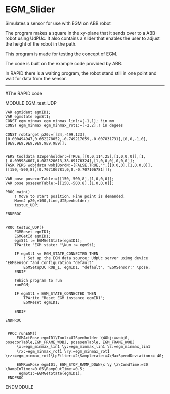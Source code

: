 # EGM_Slider
Simulates a sensor for use with EGM on ABB robot

The program makes a square in the xy-plane that it sends over to a ABB-robot using UdPUc.
It also contains a slider that enables the user to adjust the height of the robot in the path. 

This program is made for testing the concept of EGM.

The code is built on the example code provided by ABB. 

In RAPID there is a waiting program, the robot stand still in one point and wait for data from the sensor.

_____________________________________________________________________________________________________________________________
#The RAPID code 

 
  MODULE EGM_test_UDP
  
    VAR egmident egmID1;
    VAR egmstate egmSt1;
    CONST egm_minmax egm_minmax_lin1:=[-1,1]; !in mm
    CONST egm_minmax egm_minmax_rot1:=[-2,2];! in degees
    
    CONST robtarget p20:=[[34,-499,123],[0.000494947,0.662278052,-0.749217059,-0.007831731],[0,0,-1,0],[9E9,9E9,9E9,9E9,9E9,9E9]];
    
    
    PERS tooldata UISpenholder:=[TRUE,[[0,0,114.25],[1,0,0,0]],[1,[-0.095984607,0.082520613,38.69176324],[1,0,0,0],0,0,0]];
    TASK PERS wobjdata wobjBordN:=[FALSE,TRUE,"",[[0,0,0],[1,0,0,0]],[[150,-500,8],[0.707106781,0,0,-0.707106781]]];
    
    VAR pose posecorTable:=[[150,-500,8],[1,0,0,0]];
    VAR pose posesenTable:=[[150,-500,8],[1,0,0,0]];

    PROC main()
        ! Move to start position. Fine point is demanded.
        MoveJ p20,v100,fine,UISpenholder;
        testuc_UDP; 
        
    ENDPROC
  
    
    PROC testuc_UDP()
        EGMReset egmID1;
        EGMGetId egmID1;
        egmSt1 := EGMGetState(egmID1);
        TPWrite "EGM state: "\Num := egmSt1;
        
        IF egmSt1 <= EGM_STATE_CONNECTED THEN
            ! Set up the EGM data source: UdpUc server using device "EGMsensor:"and configuration "default"
            EGMSetupUC ROB_1, egmID1, "default", "EGMSensor:" \pose;
        ENDIF
        
        !Which program to run
        runEGM;

        IF egmSt1 = EGM_STATE_CONNECTED THEN
            TPWrite "Reset EGM instance egmID1";
            EGMReset egmID1;
            
        ENDIF
            
    ENDPROC
        
        
     PROC runEGM()
         EGMActPose egmID1\Tool:=UISpenholder \WObj:=wobj0, posecorTable,EGM_FRAME_WOBJ, posesenTable, EGM_FRAME_WOBJ 
         \x:=egm_minmax_lin1 \y:=egm_minmax_lin1 \z:=egm_minmax_lin1
         \rx:=egm_minmax_rot1 \ry:=egm_minmax_rot1 \rz:=egm_minmax_rot1\LpFilter:=2\Samplerate:=4\MaxSpeedDeviation:= 40;
                
         EGMRunPose egmID1, EGM_STOP_RAMP_DOWN\x \y \z\CondTime:=20 \RampInTime:=0.05\RampOutTime:=0.5;
          egmSt1:=EGMGetState(egmID1);
     ENDPROC
 
  ENDMODULE
